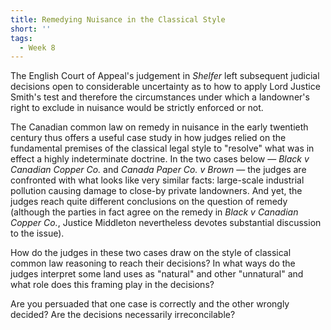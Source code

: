 ```yaml
---
title: Remedying Nuisance in the Classical Style
short: ''
tags:
  - Week 8
---
```


The English Court of Appeal's judgement in *Shelfer* left subsequent judicial decisions open to considerable uncertainty as to how to apply Lord Justice Smith's test and therefore the circumstances under which a landowner's right to exclude in nuisance would be strictly enforced or not.

The Canadian common law on remedy in nuisance in the early twentieth century thus offers a useful case study in how judges relied on the fundamental premises of the classical legal style to "resolve" what was in effect a highly indeterminate doctrine. In the two cases below — *Black v Canadian Copper Co.* and *Canada Paper Co. v Brown* — the judges are confronted with what looks like very similar facts: large-scale industrial pollution causing damage to close-by private landowners. And yet, the judges reach quite different conclusions on the question of remedy (although the parties in fact agree on the remedy in *Black v Canadian Copper Co.*, Justice Middleton nevertheless devotes substantial discussion to the issue). 

How do the judges in these two cases draw on the style of classical common law reasoning to reach their decisions? In what ways do the judges interpret some land uses as "natural" and other "unnatural" and what role does this framing play in the decisions? 

Are you persuaded that one case is correctly and the other wrongly decided? Are the decisions necessarily irreconcilable? 

